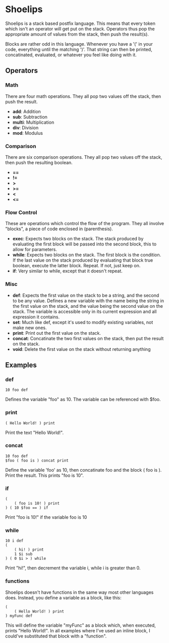 Shoelips
========

Shoelips is a stack based postfix language. This means that every token which isn't an operator will get put on the stack. Operators thus pop the appropriate amount of values from the stack, then push the result(s).

Blocks are rather odd in this language. Whenever you have a '(' in your code, everything until the matching ')'. That string can then be printed, concatinated, evaluated, or whatever you feel like doing with it.

Operators
---------

### Math
There are four math operations. They all pop two values off the stack, then push the result.

* **add**: Addition
* **sub**: Subtraction
* **multi**: Multiplication
* **div**: Division
* **mod**: Modulus

### Comparison
There are six comparison operations. They all pop two values off the stack, then push the resulting boolean.

* **==**
* **!=**
* **>**
* **>=**
* **<**
* **<=**

### Flow Control
These are operations which control the flow of the program. They all involve "blocks", a piece of code enclosed in (parenthesis).

* **exec**: Expects two blocks on the stack. The stack produced by evaluating the first block will be passed into the second block, this to allow for parameters.
* **while**: Expects two blocks on the stack. The first block is the condition. If the last value on the stack produced by evaluating that block true boolean, execute the latter block. Repeat. If not, just keep on.
* **if**: Very similar to while, except that it doesn't repeat.

### Misc

* **def**: Expects the first value on the stack to be a string, and the second to be any value. Defines a new variable with the name being the string in the first value on the stack, and the value being the second value on the stack. The variable is accessible only in its current expression and all expression it contains.
* **set**: Much like def, except it's used to modify existing variables, not make new ones.
* **print**: Print out the first value on the stack.
* **concat**: Concatinate the two first values on the stack, then put the result on the stack.
* **void**: Delete the first value on the stack without returning anything

Examples
--------

### def

	10 foo def

Defines the variable "foo" as 10. The variable can be referenced with $foo.

### print

	( Hello World! ) print

Print the text "Hello World!".

### concat

	10 foo def
	$foo ( foo is ) concat print

Define the variable 'foo' as 10, then concatinate foo and the block ( foo is ). Print the result.
This prints "foo is 10".

### if

	(
		( foo is 10! ) print
	) ( 10 $foo == ) if

Print "foo is 10!" if the variable foo is 10

### while
	10 i def
	(
		( hi! ) print
		1 $i sub
	) ( 0 $i > ) while

Print "hi!", then decrement the variable i, while i is greater than 0.

### functions
Shoelips doesn't have functions in the same way most other languages does. Instead, you define a variable as a block, like this:

	(
		( Hello World! ) print
	) myFunc def

This will define the variable "myFunc" as a block which, when executed, prints "Hello World!". In all examples where I've used an inline block, I could've substituted that block with a "function".
